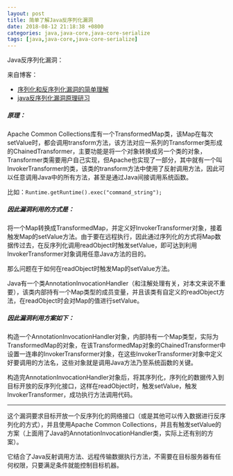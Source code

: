 ```yaml
---
layout: post
title: 简单了解Java反序列化漏洞
date: 2018-08-12 21:18:38 +0800
categories: java,java-core,java-core-serialize
tags: [java,java-core,java-core-serialize]
---
```

Java反序列化漏洞：

来自博客：
- [序列化和反序列化漏洞的简单理解](https://blog.csdn.net/jameson_/article/details/73826384)
- [java反序列化漏洞原理研习](https://www.cnblogs.com/KevinGeorge/p/8448967.html)

##### 原理：

Apache Common Collections库有一个TransformedMap类，该Map在每次setValue时，都会调用transform方法，该方法对应一系列的Transformer类形成的ChainedTransformer，主要功能是将一个对象转换成另一个类的对象，Transformer类需要用户自己实现，但Apache也实现了一部分，其中就有一个叫InvokerTransformer的类，该类的transform方法中使用了反射调用方法，因此可以任意调用Java中的所有方法，甚至是通过Java间接调用系统函数。

比如：`Runtime.getRuntime().exec("command_string");`

##### 因此漏洞利用的方式是：

将一个Map转换成TransformedMap，并定义好InvokerTransformer对象，接着触发Map的setValue方法。由于要在远程执行，因此通过序列化的方式将Map数据传过去，在反序列化调用readObject时触发setValue，即可达到利用InvokerTransformer对象调用任意Java方法的目的。

那么问题在于如何在readObject时触发Map的setValue方法。

Java有一个类AnnotationInvocationHandler（和注解处理有关，对本文来说不重要），该类内部持有一个Map类型的成员变量，并且该类有自定义的readObject方法，在readObject时会对Map的值进行setValue。

##### 因此漏洞利用方案如下：

构造一个AnnotationInvocationHandler对象，内部持有一个Map类型，实际为TransformedMap的对象，在该TransformedMap对象的ChainedTransformer中设置一连串的InvokerTransformer对象，在这些InvokerTransformer对象中定义好要调用的方法名，这些对象就是调用Java方法乃至系统函数的关键。

构造完AnnotationInvocationHandler对象后，将其序列化，序列化的数据传入到目标开放的反序列化接口，这样在readObject时，触发setValue，触发InvokerTransformer，成功执行方法调用代码。

---
这个漏洞要求目标开放一个反序列化的网络接口（或是其他可以传入数据进行反序列化的方式），并且使用Apache Common Collections，并且有触发setValue的方案（上面用了Java的AnnotationInvocationHandler类，实际上还有别的方案）。

它结合了Java反射调用方法、远程传输数据执行方法，不需要在目标服务器有任何权限，只要满足条件就能控制目标机器。